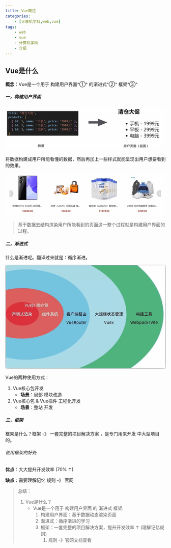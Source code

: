 ```yaml
---
title: Vue概述
categories: 
    - [计算机学科,web,vue]
tags:
    - web
    - vue
    - 计算机学科
    - 介绍
---
```


## Vue是什么

**概念**：Vue是一个用于 <font title='red'>构建用户界面</font>^①^ 的渐进式^②^ 框架^③^

##### 一，构建用户界面

![image-20230818094153365](https://raw.githubusercontent.com/PigPigLetsGo/imeages/master/202308180941519.png)

将数据构建成用户所能看懂的数据，然后再加上一些样式就能呈现出用户想要看到的效果。

![image-20230818094238563](https://raw.githubusercontent.com/PigPigLetsGo/imeages/master/202308180943636.png)

>  基于数据去结构渲染用户所能看到的页面这一整个过程就是构建用户界面的过程。

##### 二，渐进式

什么是渐进呢。翻译过来就是：循序渐进。

![image-20230818093850521](https://raw.githubusercontent.com/PigPigLetsGo/imeages/master/202308180944749.png)

<span alt='solid'>Vue的两种使用方式</span>：

1.  Vue核心包开发
    -  **场景**：<font title='red'>局部 </font>模块改造
2.  Vue核心包 & Vue插件 工程化开发
    -  **场景**：<font title='red'>整站</font> 开发



##### 三，框架

框架是什么？框架 -》 一套完整的项目解决方案 ，是专门用来开发 中大型项目的。

###### 使用框架的好处

**优点**：大大提升开发效率 (<span alt='solid'>70% ↑</span>)

**缺点**：需要理解记忆 <font title='red'>规则</font> -》 官网

>  <span alt='solid'>总结</span>：
>
>  1.  Vue是什么？
>      -  Vue是一个用于 <font title='red'>构建用户界面</font> 的 <font title='red'>渐进式 框架</font>.
>         1.  构建用户界面：基于<font title='red'>数据动态<font title='red'>渲染</font>页面
>         2.  渐进式：<font title='red'>循序渐进</font>的学习
>         3.  框架：一套完整的项目解决方案，<font title='red'>提升开发效率</font> ↑ (理解记忆<font title='red'>规则</font>)
>             1.  规则 -》官网文档查看

